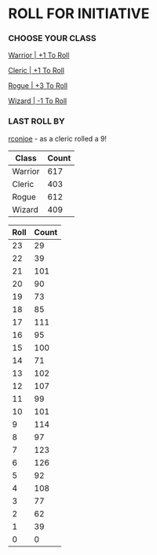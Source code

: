 # ROLL FOR INITIATIVE
### CHOOSE YOUR CLASS

[Warrior | +1 To Roll](https://github.com/benjaminsampica/benjaminsampica/issues/new?title=roll%7Cwarrior&body=Just+click+%27Submit+new+issue%27.)

[Cleric | +1 To Roll](https://github.com/benjaminsampica/benjaminsampica/issues/new?title=roll%7Ccleric&body=Just+click+%27Submit+new+issue%27.)

[Rogue | +3 To Roll](https://github.com/benjaminsampica/benjaminsampica/issues/new?title=roll%7Crogue&body=Just+click+%27Submit+new+issue%27.)

[Wizard | -1 To Roll](https://github.com/benjaminsampica/benjaminsampica/issues/new?title=roll%7Cwizard&body=Just+click+%27Submit+new+issue%27.)
### LAST ROLL BY
[rconjoe](https://www.github.com/rconjoe) - as a cleric rolled a 9!

|Class|Count|
|-|-|
|Warrior|617|
|Cleric|403|
|Rogue|612|
|Wizard|409|

|Roll|Count|
|-|-|
|23|29
|22|39
|21|101
|20|90
|19|73
|18|85
|17|111
|16|95
|15|100
|14|71
|13|102
|12|107
|11|99
|10|101
|9|114
|8|97
|7|123
|6|126
|5|92
|4|108
|3|77
|2|62
|1|39
|0|0
